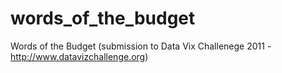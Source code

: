 words_of_the_budget
===================

Words of the Budget (submission to Data Vix Challenege 2011 - http://www.datavizchallenge.org)
